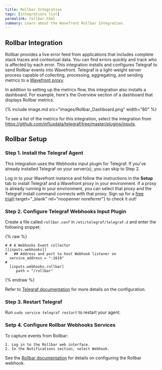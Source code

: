 ```yaml
---
title: Rollbar Integration
tags: [integrations list]
permalink: rollbar.html
summary: Learn about the Wavefront Rollbar Integration.
---
```

## Rollbar Integration

Rollbar provides a live error feed from applications that includes complete stack traces and contextual data. You can find errors quickly and track who is affected by each error. This integration installs and configures Telegraf to send Rollbar events into Wavefront. Telegraf is a light-weight server process capable of collecting, processing, aggregating, and sending metrics to a [Wavefront proxy](https://docs.wavefront.com/proxies.html).

In addition to setting up the metrics flow, this integration also installs a dashboard. For example, here's the Overview section of a dashboard that displays Rollbar metrics.

{% include image.md src="images/Rollbar_Dashboard.png" width="80" %}


To see a list of the metrics for this integration, select the integration from <https://github.com/influxdata/telegraf/tree/master/plugins/inputs>.
## Rollbar Setup



### Step 1. Install the Telegraf Agent

This integration uses the Webhooks input plugin for Telegraf. If you've already installed Telegraf on your server(s), you can skip to Step 2.

Log in to your Wavefront instance and follow the instructions in the **Setup** tab to install Telegraf and a Wavefront proxy in your environment. If a proxy is already running in your environment, you can select that proxy and the Telegraf install command connects with that proxy. Sign up for a [free trial](http://wavefront.com/sign-up/?utm_source=docs.vmware.com&utm_medium=referral&utm_campaign=docs-front-page){:target="_blank" rel="noopenner noreferrer"} to check it out!

### Step 2. Configure Telegraf Webhooks Input Plugin

Create a file called `rollbar.conf` in `/etc/telegraf/telegraf.d` and enter the following snippet:

{% raw %}
```
# # A Webhooks Event collector
[[inputs.webhooks]]
#   ## Address and port to host Webhook listener on
  service_address = ":1619"
#
  [inputs.webhooks.rollbar]
     path = "/rollbar"

```
{% endraw %}

Refer to [Telegraf documentation](https://github.com/influxdata/telegraf/tree/master/plugins/inputs/webhooks) for more details on the configuration.


### Step 3. Restart Telegraf

Run `sudo service telegraf restart` to restart your agent.

### Setp 4. Configure Rollbar Webhooks Services

To capture events from Rollbar:

    1. Log in to the Rollbar web interface.
    2. In the Notifications section, select Webhook.

See the [Rollbar documentation](https://rollbar.com/docs/webhooks/) for details on configuring the Rollbar webhook.


